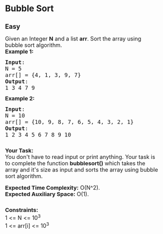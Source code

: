 # Bubble Sort
## Easy 
<div class="problem-statement" style="user-select: text;">
                <p style="user-select: text;"></p><p style="user-select: text;"><span style="font-size: 18px; user-select: text;">Given an Integer <strong style="user-select: text;">N</strong> and a list <strong style="user-select: text;">arr</strong>. Sort the array using bubble sort algorithm.</span><br style="user-select: text;">
<span style="font-size: 18px; user-select: text;"><strong style="user-select: text;">Example 1:</strong></span></p>

<pre style="user-select: text;"><span style="font-size: 18px; user-select: text;"><strong style="user-select: text;">Input</strong>: 
N = 5
arr[] = {4, 1, 3, 9, 7}
<strong style="user-select: text;">Output</strong>: 
1 3 4 7 9</span>
</pre>

<p style="user-select: text;"><span style="font-size: 18px; user-select: text;"><strong style="user-select: text;">Example 2:</strong></span></p>

<pre style="user-select: text;"><span style="font-size: 18px; user-select: text;"><strong style="user-select: text;">Input</strong>:
N = 10 
arr[] = {10, 9, 8, 7, 6, 5, 4, 3, 2, 1}
<strong style="user-select: text;">Output</strong>: 
1 2 3 4 5 6 7 8 9 10</span>
</pre>

<div style="user-select: text;"><br style="user-select: text;">
<strong style="user-select: text;"><span style="font-size: 18px; user-select: text;">Your Task:&nbsp;</span></strong></div>

<div style="user-select: text;"><span style="font-size: 18px; user-select: text;">You don't have to read input or print anything. Your task is to complete the function <strong style="user-select: text;">bubblesort()</strong> which takes the array and it's size as input and sorts the array using bubble sort algorithm.</span></div>

<div style="user-select: text;"><br style="user-select: text;">
<span style="font-size: 18px; user-select: text;"><strong style="user-select: text;">Expected Time Complexity:</strong>&nbsp;O(N^2).<br style="user-select: text;">
<strong style="user-select: text;">Expected Auxiliary Space:</strong>&nbsp;O(1).</span></div>

<p style="user-select: text;"><br style="user-select: text;">
<span style="font-size: 18px; user-select: text;"><strong style="user-select: text;">Constraints:</strong><br style="user-select: text;">
1 &lt;= N &lt;= 10<sup style="user-select: text;">3</sup><br style="user-select: text;">
1 &lt;= arr[i] &lt;= 10<sup style="user-select: text;">3</sup></span></p>
 <p style="user-select: text;"></p>
            </div>